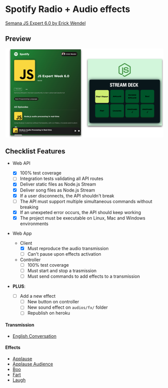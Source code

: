 # Spotify Radio + Audio effects

[Semana JS Expert 6.0 by Erick Wendel](https://github.com/ErickWendel/semana-javascript-expert06)

## Preview

<img src="./prints/demo.png" />

## Checklist Features

- Web API

  - [x] 100% test coverage
  - [ ] Integration tests validating all API routes
  - [x] Deliver static files as Node.js Stream
  - [x] Deliver song files as Node.js Stream
  - [x] If a user disconnects, the API shouldn't break
  - [ ] The API must support multiple simultaneous commands without breaking
  - [x] If an unexpeted error occurs, the API should keep working
  - [x] The project must be executable on Linux, Mac and Windows environments

- Web App

  - Client
    - [x] Must reproduce the audio transmission
    - [ ] Can't pause upon effects activation
  - Controller
    - [ ] 100% test coverage
    - [ ] Must start and stop a trasmission
    - [ ] Must send commands to add effects to a transmission

- **PLUS**:
  - [ ] Add a new effect
    - [ ] New button on controller
    - [ ] New sound effect on `audios/fx/` folder
    - [ ] Republish on heroku

#### Transmission

- [English Conversation](https://youtu.be/ytmMipczEI8)

#### Effects

- [Applause](https://youtu.be/mMn_aYpzpG0)
- [Applause Audience](https://youtu.be/3IC76o_lhFw)
- [Boo](https://youtu.be/rYAQN11a2Dc)
- [Fart](https://youtu.be/4PnUfYhbDDM)
- [Laugh](https://youtu.be/TZ90IUrMNCo)
